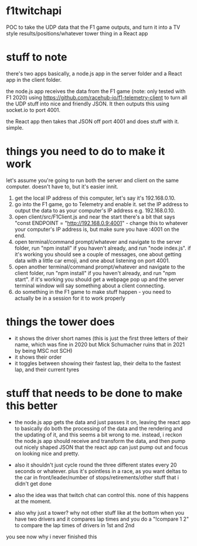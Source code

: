 # f1twitchapi

POC to take the UDP data that the F1 game outputs, and turn it into a TV style results/positions/whatever tower thing in a React app

# stuff to note

there's two apps basically, a node.js app in the server folder and a React app in the client folder. 

the node.js app receives the data from the F1 game (note: only tested with F1 2020) using https://github.com/racehub-io/f1-telemetry-client to turn all the UDP stuff into nice and friendly JSON. It then outputs this using socket.io to port 4001.

the React app then takes that JSON off port 4001 and does stuff with it. simple.

# things you need to do to make it work

let's assume you're going to run both the server and client on the same computer. doesn't have to, but it's easier innit.

1) get the local IP address of this computer, let's say it's 192.168.0.10.
2) go into the F1 game, go to Telemetry and enable it. set the IP address to output the data to as your computer's IP address e.g. 192.168.0.10.
3) open client/src/F1Client.js and near the start there's a bit that says "const ENDPOINT = "http://192.168.0.9:4001" - change this to whatever your computer's IP address is, but make sure you have :4001 on the end.
4) open terminal/command prompt/whatever and navigate to the server folder, run "npm install" if you haven't already, and run "node index.js". if it's working you should see a couple of messages, one about getting data with a little car emoji, and one about listening on port 4001.
5) open another terminal/command prompt/whatever and navigate to the client folder, run "npm install" if you haven't already, and run "npm start". if it's working you should get a webpage pop up and the server terminal window will say something about a client connecting.
6) do something in the F1 game to make stuff happen - you need to actually be in a session for it to work properly

# things the tower does

* it shows the driver short names (this is just the first three letters of their name, which was fine in 2020 but Mick Schumacher ruins that in 2021 by being MSC not SCH)
* it shows their order
* it toggles between showing their fastest lap, their delta to the fastest lap, and their current tyres

# stuff that needs to be done to make this better

* the node.js app gets the data and just passes it on, leaving the react app to basically do both the processing of the data and the rendering and the updating of it, and this seems a bit wrong to me. instead, i reckon the node.js app should receive and transform the data, and then pump out nicely shaped JSON that the react app can just pump out and focus on looking nice and pretty.

* also it shouldn't just cycle round the three different states every 20 seconds or whatever. plus it's pointless in a race, as you want deltas to the car in front/leader/number of stops/retirements/other stuff that i didn't get done

* also the idea was that twitch chat can control this. none of this happens at the moment.

* also why just a tower? why not other stuff like at the bottom when you have two drivers and it compares lap times and you do a "!compare 1 2" to compare the lap times of drivers in 1st and 2nd

you see now why i never finished this

